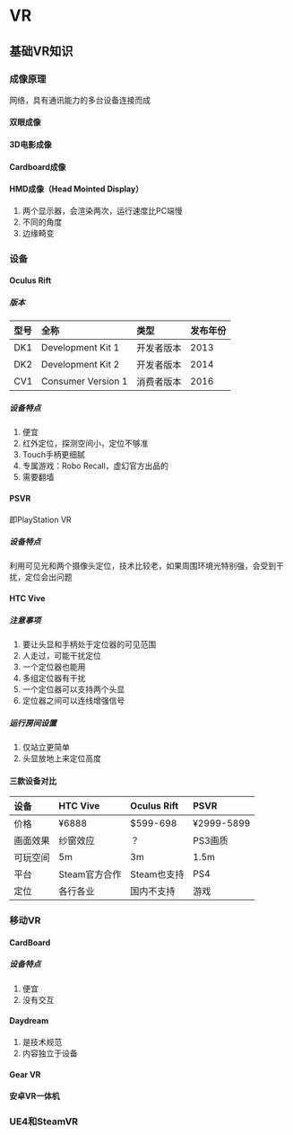 # VR

## 基础VR知识
### 成像原理
网络，具有通讯能力的多台设备连接而成
#### 双眼成像
#### 3D电影成像
#### Cardboard成像
#### HMD成像（Head Mointed Display）
1. 两个显示器，会渲染两次，运行速度比PC端慢
2. 不同的角度
3. 边缘畸变

### 设备
#### Oculus Rift
##### 版本
| 型号 | 全称                  | 类型           | 发布年份 |
|:------|:---------------------|:----------------|:-----------|
| DK1   | Development Kit 1     | 开发者版本       | 2013        |
| DK2   | Development Kit 2     | 开发者版本       | 2014        |
| CV1   | Consumer Version 1    | 消费者版本       | 2016        |

##### 设备特点
1. 便宜
2. 红外定位，探测空间小，定位不够准
3. Touch手柄更细腻
4. 专属游戏：Robo Recall，虚幻官方出品的
5. 需要翻墙

#### PSVR
即PlayStation VR
##### 设备特点
利用可见光和两个摄像头定位，技术比较老，如果周围环境光特别强，会受到干扰，定位会出问题

#### HTC Vive
##### 注意事项
1. 要让头显和手柄处于定位器的可见范围
2. 人走过，可能干扰定位
3. 一个定位器也能用
4. 多组定位器有干扰
5. 一个定位器可以支持两个头显
6. 定位器之间可以连线增强信号
##### 运行房间设置
1. 仅站立更简单
2. 头显放地上来定位高度

#### 三款设备对比
| 设备       | HTC Vive        | Oculus Rift       | PSVR           |
|:------------|:----------------|:------------------|:----------------|
| 价格        | ¥6888           | $599-698           | ¥2999-5899      |
| 画面效果    | 纱窗效应        | ？                 | PS3画质         |
| 可玩空间    | 5m              | 3m                 | 1.5m            |
| 平台        | Steam官方合作   | Steam也支持        | PS4             |
| 定位        | 各行各业        | 国内不支持         | 游戏            |


### 移动VR
#### CardBoard
##### 设备特点
1. 便宜
2. 没有交互
#### Daydream
1. 是技术规范
2. 内容独立于设备
#### Gear VR
#### 安卓VR一体机

### UE4和SteamVR
